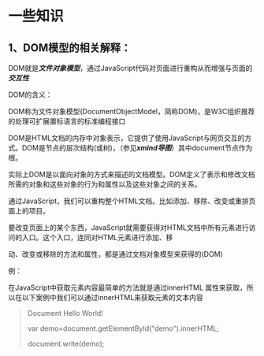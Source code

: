 # 一些知识

## 1、DOM模型的相关解释：

DOM就是***文件对象模型***，通过JavaScript代码对页面进行重构从而增强与页面的***交互性***  

DOM的含义：

DOM称为文件对象模型(DocumentObjectModel，简称DOM)，是W3C组织推荐的处理可扩展置标语言的标准编程接口  

DOM是HTML文档的内存中对象表示，它提供了使用JavaScript与网页交互的方式。DOM是节点的层次结构(或树)，（参见***xmind导图***）其中document节点作为根。

实际上DOM是以面向对象的方式来描述的文档模型。DOM定义了表示和修改文档所需的对象和这些对象的行为和属性以及这些对象之间的关系。

通过JavaScript，我们可以重构整个HTML文档。比如添加、移除、改变或重排页面上的项目。

要改变页面上的某个东西，JavaScript就需要获得对HTML文档中所有元素进行访问的入口。这个入口，连同对HTML元素进行添加、移

动、改变或移除的方法和属性，都是通过文档对象模型来获得的(DOM)

例：

在JavaScript中获取元素内容最简单的方法就是通过innerHTML 属性来获取，所以在以下案例中我们可以通过innerHTML来获取元素的文本内容

>Document
>Hello World!
>
>var demo=document.getElementById("demo").innerHTML;
>
>document.write(demo);